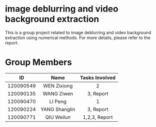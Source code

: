 # image deblurring and video background extraction
This is a group project related to image deblurring and video background extraction using numerical methods. 
For more details, please refer to the report.

# Group Members
| ID | Name | Tasks Involved |
| :---: | :---: | :---: |
| 120090549 | WEN Zixiong | 2 |
| 120090135 | WANG Ziwen | 3, Report |
| 120090470 | LI Peng | 1 |
| 120090224 | YANG Shanglin | 3, Report |
| 120090771 | QIU Weilun | 1,2,3, Report |
